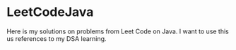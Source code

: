 # LeetCodeJava

Here is my solutions on problems from Leet Code on Java. 
I want to use this us references to my DSA learning.
